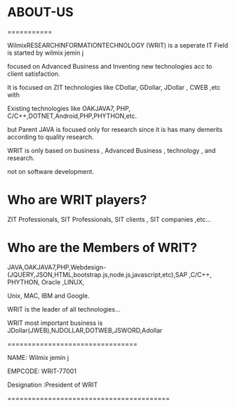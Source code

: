 # ABOUT-US
===========

WilmixRESEARCHINFORMATIONTECHNOLOGY (WRIT)  is   a  seperate  IT  Field is  started by  wilmix jemin j

 focused  on  Advanced   Business   and  Inventing  new  technologies  acc  to  client   satisfaction.

It  is    focused    on   ZIT    technologies   like   CDollar, GDollar, JDollar , CWEB  ,etc  with

Existing   technologies  like  OAKJAVA7, PHP,  C/C++,DOTNET,Android,PHP,PHYTHON,etc.

but  Parent  JAVA  is focused  only  for  research  since  it  is  has many demerits according to  quality research.

WRIT  is  only  based   on  business   , Advanced  Business  ,  technology  , and  research.

not   on  software    development.

Who  are  WRIT  players?
==========================

ZIT Professionals, SIT Professionals, SIT clients  , SIT companies  ,etc...

Who  are  the   Members   of  WRIT?
====================================

JAVA,OAKJAVA7,PHP,Webdesign-(JQUERY,JSON,HTML,bootstrap.js,node.js,javascript,etc),SAP  ,C/C++, PHYTHON,  Oracle ,LINUX,

Unix, MAC, IBM  and   Google.

WRIT  is  the  leader  of all  technologies...

WRIT    most  important   business  is  JDollar(JWEB),NJDOLLAR,DOTWEB,JSWORD,Adollar

================================

NAME:  Wilmix  jemin  j

EMPCODE: WRIT-77001

Designation :President  of  WRIT   

========================================


